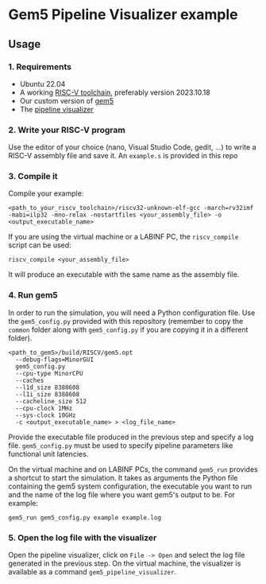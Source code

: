 # Gem5 Pipeline Visualizer example

## Usage

### 1. Requirements
- Ubuntu 22.04
- A working [RISC-V toolchain](https://github.com/riscv-collab/riscv-gnu-toolchain), preferably version 2023.10.18
- Our custom version of [gem5](https://github.com/cad-polito-it/gem5)
- The [pipeline visualizer](https://github.com/cad-polito-it/gem5_pipeline_visualizer)

### 2. Write your RISC-V program
Use the editor of your choice (nano, Visual Studio Code, gedit, ...) to write
a RISC-V assembly file and save it. An `example.s` is provided in this repo

### 3. Compile it
Compile your example:
```
<path_to_your_riscv_toolchain>/riscv32-unknown-elf-gcc -march=rv32imf -mabi=ilp32 -mno-relax -nostartfiles <your_assembly_file> -o <output_executable_name>
```

If you are using the virtual machine or a LABINF PC, the `riscv_compile` script can be used:
```
riscv_compile <your_assembly_file>
```
It will produce an executable with the same name as the assembly file.

### 4. Run gem5
In order to run the simulation, you will need a Python configuration file. Use the `gem5_config.py` provided with this repository (remember to copy the 
`common` folder along with `gem5_config.py` if you are copying it in a different folder).
```
<path_to_gem5>/build/RISCV/gem5.opt
  --debug-flags=MinorGUI
  gem5_config.py
  --cpu-type MinorCPU
  --caches
  --l1d_size 8388608
  --l1i_size 8388608
  --cacheline_size 512
  --cpu-clock 1MHz
  --sys-clock 10GHz
  -c <output_executable_name> > <log_file_name>
```
Provide the executable file produced in the previous step and specify a log file. `gem5_config.py` must be used to specify pipeline parameters like
functional unit latencies.

On the virtual machine and on LABINF PCs, the command `gem5_run` provides a shortcut to start the simulation. It takes as arguments the Python file
containing the gem5 system configuration, the executable you want to run and the name of the log file where you want gem5's output to be. For example:
```
gem5_run gem5_config.py example example.log
```

### 5. Open the log file with the visualizer
Open the pipeline visualizer, click on `File -> Open` and select the log file generated in the
previous step.
On the virtual machine, the visualizer is available as a command `gem5_pipeline_visualizer`.
